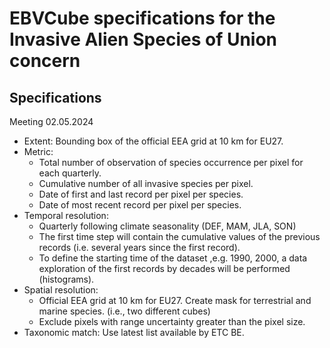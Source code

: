 # EBVCube specifications for the Invasive Alien Species of Union concern

## Specifications
Meeting 02.05.2024

* Extent: Bounding box of the official EEA grid at 10 km for EU27.
* Metric:
  * Total number of observation of species occurrence per pixel for each quarterly.
  * Cumulative number of all invasive species per pixel.
  * Date of first and last record per pixel per species.
  * Date of most recent record per pixel per species.
* Temporal resolution:
    * Quarterly following climate seasonality (DEF, MAM, JLA, SON)
    * The first time step will contain the cumulative values of the previous records (i.e. several years since the first record).
    * To define the starting time of the dataset ,e.g. 1990, 2000, a data exploration of the first records by decades will be performed (histograms).
* Spatial resolution:
    * Official EEA grid at 10 km for EU27. Create mask for terrestrial and marine species. (i.e., two different cubes)
    * Exclude pixels with range uncertainty greater than the pixel size.
* Taxonomic match: Use latest list available by ETC BE.

